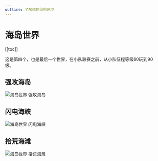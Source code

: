 ```yaml
---
outline: 了解你的周围环境
---
```


# 海岛世界

[[toc]]

这是第四个，也是最后一个世界，在小队联赛之前，从小队征程等级60玩到90级。

## 强攻海岛

![海岛世界 强攻海岛](/assets/sb_maps_1_b_1.png)

## 闪电海峡

![海岛世界 闪电海峡](/assets/sb_maps_1_b_2.png)

## 拾荒海滩

![海岛世界 拾荒海滩](/assets/sb_maps_1_b_3.png)
